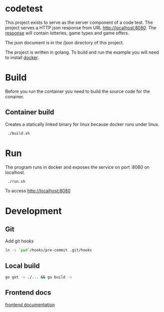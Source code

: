 # codetest
This project exists to serve as the server component of a code test. The project serves a HTTP json response from URL [http://localhost:8080](http://localhost:8080). The [response](json/response.json) will contain lotteries, game types and game offers.

The json document is in the /json directory of this project.

The project is written in golang. To build and run the example you will need to install [docker](https://docs.docker.com/engine/installation/).

# Build
Before you run the container you need to build the source code for the conainer.

## Container build

Creates a statically linked binary for linux because docker runs under linux.

```bash
 ./build.sh
```

# Run
The program runs in docker and exposes the service on port :8080 on localhost.

```bash
 ./run.sh
```

To access [http://localhost:8080](http://localhost:8080)

# Development

## Git 
Add git hooks
```bash
ln -s `pwd`/hooks/pre-commit .git/hooks
```

## Local build

```bash
go get -v ./... && go build -v
```

## Frontend docs
[frontend documentation](frontend/readme.md)

